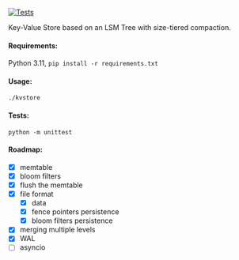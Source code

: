 [![Tests](https://github.com/nikosgavalas/kvstore/actions/workflows/run_tests.yml/badge.svg)](https://github.com/nikosgavalas/kvstore/actions/workflows/run_tests.yml)

Key-Value Store based on an LSM Tree with size-tiered compaction.

#### Requirements:

Python 3.11, `pip install -r requirements.txt`

#### Usage:

`./kvstore`

#### Tests:

`python -m unittest`

#### Roadmap:

- [x] memtable
- [x] bloom filters
- [x] flush the memtable
- [x] file format
  - [x] data
  - [x] fence pointers persistence
  - [x] bloom filters persistence
- [x] merging multiple levels
- [x] WAL
- [ ] asyncio
